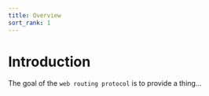 ```yaml
---
title: Overview
sort_rank: 1
---
```


# Introduction

The goal of the `web routing protocol` is to provide a thing...
